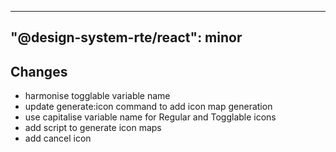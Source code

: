 ---
  "@design-system-rte/react": minor
  ---
  
  ## Changes

- harmonise togglable variable name
- update generate:icon command to add icon map generation
- use capitalise variable name for Regular and Togglable icons
- add script to generate icon maps
- add cancel icon
